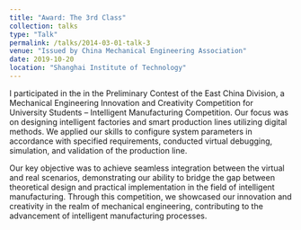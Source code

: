```yaml
---
title: "Award: The 3rd Class"
collection: talks
type: "Talk"
permalink: /talks/2014-03-01-talk-3
venue: "Issued by China Mechanical Engineering Association"
date: 2019-10-20
location: "Shanghai Institute of Technology"
---
```


I participated in the in the Preliminary Contest of the East China Division, a Mechanical Engineering Innovation and Creativity Competition for University Students – Intelligent Manufacturing Competition. Our focus was on designing intelligent factories and smart production lines utilizing digital methods. We applied our skills to configure system parameters in accordance with specified requirements, conducted virtual debugging, simulation, and validation of the production line.

Our key objective was to achieve seamless integration between the virtual and real scenarios, demonstrating our ability to bridge the gap between theoretical design and practical implementation in the field of intelligent manufacturing. Through this competition, we showcased our innovation and creativity in the realm of mechanical engineering, contributing to the advancement of intelligent manufacturing processes.
